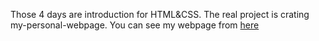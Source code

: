 <p>Those 4 days are introduction for HTML&CSS. The real project is crating my-personal-webpage. You can see my webpage from <a href="https://amged-elsheikh.github.io/" target="_blank">here</a></.</p>